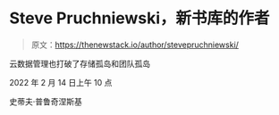 # Steve Pruchniewski，新书库的作者

> 原文：<https://thenewstack.io/author/stevepruchniewski/>

云数据管理也打破了存储孤岛和团队孤岛

2022 年 2 月 14 日上午 10 点

史蒂夫·普鲁奇涅斯基